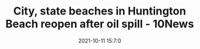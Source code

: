 ---
"title": "City, state beaches in Huntington Beach reopen after oil spill - 10News"
"date": "2021-10-11 15:7:0"
"feed_name": "GOOGLENEWSDRILLING"
"feed_website": "https://news.google.com/search?q=drilling%2Bincident&hl=en-US&gl=US&ceid=US:en"
"feed_rss": "https://news.google.com/rss/search?q=drilling%2Bincident&hl=en-US&gl=US&ceid=US:en"
"link": "https://www.10news.com/news/city-state-beaches-in-huntington-beach-reopen-after-oil-spill"
"source": "{'href': 'https://www.10news.com', 'title': '10News'}"
"file": "_posts/2021-1-1-82be8d8048eefff51a17f2226be39ce7c37d3862.md"
"accident": "1"
"drilling": "1"
"dead": "0"
"injured": "0"
"arrested": "0"
"place": "unknown place"
"where": "unknown site"
"causes": "unknown"
"place_uri": "unknown place"
---